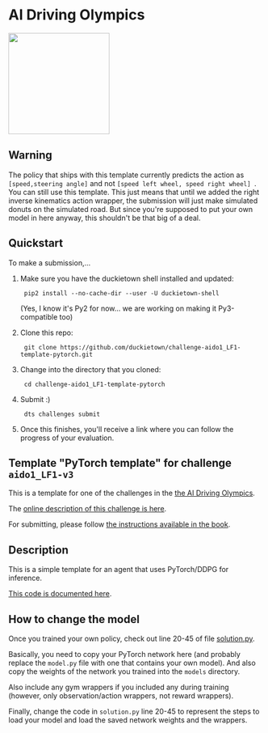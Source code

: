 <!-- do not modify - autogenerated -->
 
# AI Driving Olympics

<a href="http://aido.duckietown.org"><img width="200" src="https://www.duckietown.org/wp-content/uploads/2018/07/AIDO-768x512.png"/></a>


## Warning

The policy that ships with this template currently predicts the action as `[speed,steering angle]` and not `[speed left wheel, speed right wheel] `. You can still use this template. This just means that until we added the right inverse kinematics action wrapper, the submission will just make simulated donuts on the simulated road.
But since you're supposed to put your own model in here anyway, this shouldn't be that big of a deal.

## Quickstart

To make a submission,... 
    
1) Make sure you have the duckietown shell installed and updated:

        pip2 install --no-cache-dir --user -U duckietown-shell
    
    (Yes, I know it's Py2 for now... we are working on making it Py3-compatible too)

2) Clone this repo:

        git clone https://github.com/duckietown/challenge-aido1_LF1-template-pytorch.git

3) Change into the directory that you cloned:
    
        cd challenge-aido1_LF1-template-pytorch
        
4) Submit :)

        dts challenges submit
        
5) Once this finishes, you'll receive a link where you can follow the progress of your evaluation.


## Template "PyTorch template" for challenge `aido1_LF1-v3`

This is a template for one of the challenges in the [the AI Driving Olympics](http://aido.duckietown.org/).

The [online description of this challenge is here][online].

For submitting, please follow [the instructions available in the book][book].
 
[book]: http://docs.duckietown.org/DT18/AIDO/out/

[online]: https://challenges.duckietown.org/v3/humans/challenges/aido1_LF1-v3

## Description

This is a simple template for an agent that uses PyTorch/DDPG for inference.

[This code is documented here](https://docs.duckietown.org/DT18/AIDO/out/pytorch_template.html).

## How to change the model

Once you trained your own policy, check out line 20-45 of file [solution.py](solution.py#L20).

Basically, you need to copy your PyTorch network here (and probably replace the `model.py` file with one that contains your own model). And also copy the weights of the network you trained into the `models` directory.

Also include any gym wrappers if you included any during training (however, only observation/action wrappers, not reward wrappers).

Finally, change the code in `solution.py` line 20-45 to represent the steps to load your model and load the saved network weights and the wrappers.
